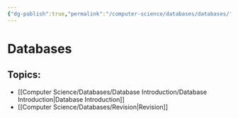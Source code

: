 ```yaml
---
{"dg-publish":true,"permalink":"/computer-science/databases/databases/","dgHomeLink":true,"dgPassFrontmatter":false}
---
```



# Databases

## Topics:
- [[Computer Science/Databases/Database Introduction/Database Introduction|Database Introduction]]
- [[Computer Science/Databases/Revision|Revision]]